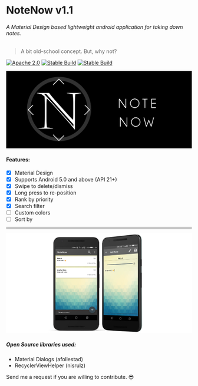 # NoteNow v1.1
###### A Material Design based lightweight android application for taking down notes.
> A bit old-school concept. But, why not?


[![Apache 2.0](https://img.shields.io/badge/license-Apache%202.0-blue.svg)](https://github.com/chatRG/NoteNow/blob/master/License.txt)
[![Stable Build](http://img.shields.io/badge/build-stable-brightgreen.svg?style=flat)]()
[![Stable Build](http://img.shields.io/badge/Android-5.0-brightred.svg?style=flat)]()


![Banner](https://raw.githubusercontent.com/chatRG/NoteNow/master/art/Banner.png)


#### Features:
- [x] Material Design
- [x] Supports Android 5.0 and above (API 21+)
- [x] Swipe to delete/dismiss
- [x] Long press to re-position
- [x] Rank by priority
- [x] Search filter
- [ ] Custom colors
- [ ] Sort by

---

![Screenshot](https://raw.githubusercontent.com/chatRG/NoteNow/master/art/screenshot.png)


##### Open Source libraries used:
- Material Dialogs (afollestad)
- RecyclerViewHelper (nisrulz)

Send me a request if you are willing to contribute. :sunglasses:
